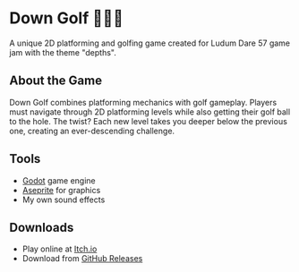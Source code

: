 # Down Golf 🏌️‍♂️⛳

A unique 2D platforming and golfing game created for Ludum Dare 57 game jam with the theme "depths".

## About the Game

Down Golf combines platforming mechanics with golf gameplay. Players must navigate through 2D platforming levels while also getting their golf ball to the hole. The twist? Each new level takes you deeper below the previous one, creating an ever-descending challenge.

## Tools

- [Godot](https://godotengine.org/) game engine
- [Aseprite](https://www.aseprite.org/) for graphics
- My own sound effects

## Downloads

- Play online at [Itch.io](https://martindzejky.itch.io/down-golf)
- Download from [GitHub Releases](https://github.com/martindzejky/down-golf/releases)
